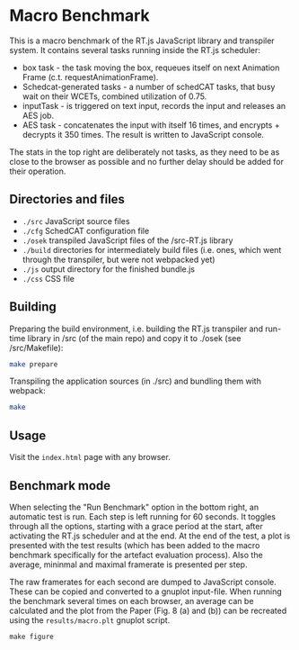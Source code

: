 # Macro Benchmark

This is a macro benchmark of the RT.js JavaScript library and transpiler system. It contains several tasks running inside the RT.js scheduler:

  * box task - the task moving the box, requeues itself on next Animation Frame (c.t. requestAnimationFrame).
  * Schedcat-generated tasks - a number of schedCAT tasks, that busy wait on their WCETs, combined utilization of 0.75.
  * inputTask - is triggered on text input, records the input and releases an AES job.
  * AES task - concatenates the input with itself 16 times, and encrypts + decrypts it 350 times. The result is written to JavaScript console.

The stats in the top right are deliberately not tasks, as they need to be as close to the browser as possible and no further delay should be added for their operation.

## Directories and files

  * `./src` JavaScript source files
  * `./cfg` SchedCAT configuration file
  * `./osek` transpiled JavaScript files of the /src-RT.js library
  * `./build` directories for intermediately build files (i.e. ones, which went through the transpiler, but were not webpacked yet)
  * `./js` output directory for the finished bundle.js
  * `./css` CSS file

## Building

Preparing the build environment, i.e. building the RT.js transpiler and run-time library in /src (of the main repo) and copy it to ./osek (see /src/Makefile):

```bash
make prepare
```

Transpiling the application sources (in ./src) and bundling them with webpack:

```bash
make
```

## Usage

Visit the `index.html` page with any browser.

## Benchmark mode

When selecting the "Run Benchmark" option in the bottom right, an automatic test is run. Each step is left running for 60 seconds. It toggles through all the options, starting with a grace period at the start, after activating the RT.js scheduler and at the end. At the end of the test, a plot is presented with the test results (which has been added to the macro benchmark specifically for the artefact evaluation process). Also the average, mininmal and maximal framerate is presented per step.

The raw framerates for each second are dumped to JavaScript console. These can be copied and converted to a gnuplot input-file. When running the benchmark several times on each browser, an average can be calculated and the plot from the Paper (Fig. 8 (a) and (b)) can be recreated using the `results/macro.plt` gnuplot script. 

```
make figure
```
